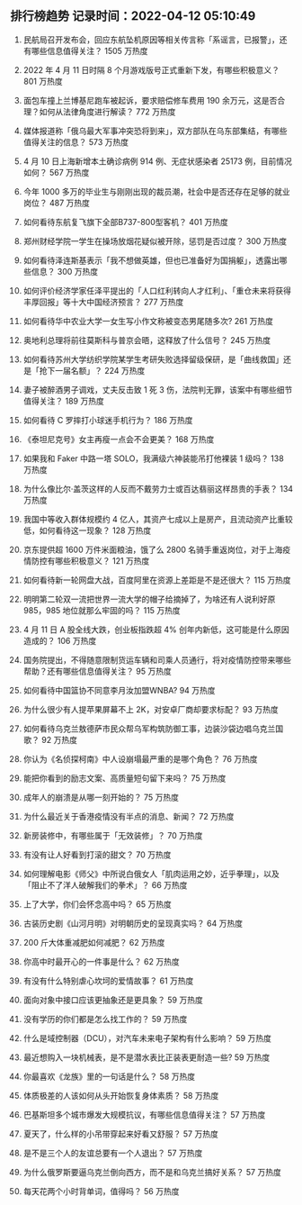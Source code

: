 
## 排行榜趋势 记录时间：2022-04-12 05:10:49
  
  1. 民航局召开发布会，回应东航坠机原因等相关传言称「系谣言，已报警」，还有哪些信息值得关注？ 1505 万热度
    
  2. 2022 年 4 月 11 日时隔 8 个月游戏版号正式重新下发，有哪些积极意义？ 801 万热度
    
  3. 面包车撞上兰博基尼跑车被起诉，要求赔偿修车费用 190 余万元，这是否合理？如何从法律角度进行解读？ 772 万热度
    
  4. 媒体报道称「俄乌最大军事冲突恐将到来」，双方部队在乌东部集结，有哪些值得关注的信息？ 573 万热度
    
  5. 4 月 10 日上海新增本土确诊病例 914 例、无症状感染者 25173 例，目前情况如何？ 567 万热度
    
  6. 今年 1000 多万的毕业生与刚刚出现的裁员潮，社会中是否还存在足够的就业岗位？ 487 万热度
    
  7. 如何看待东航复飞旗下全部B737-800型客机？ 401 万热度
    
  8. 郑州财经学院一学生在操场放烟花疑似被开除，惩罚是否过度？ 300 万热度
    
  9. 如何看待泽连斯基表示「我不想做英雄，但也已准备好为国捐躯」，透露出哪些信息？ 300 万热度
    
  10. 如何评价经济学家任泽平提出的「人口红利转向人才红利」、「重仓未来将获得丰厚回报」等十大中国经济预言？ 277 万热度
    
  11. 如何看待华中农业大学一女生写小作文称被变态男尾随多次? 261 万热度
    
  12. 奥地利总理将前往莫斯科与普京会晤，这释放了什么信号？ 245 万热度
    
  13. 如何看待苏州大学纺织学院某学生考研失败选择留级保研，是「曲线救国」还是「抢下一届名额」？ 224 万热度
    
  14. 妻子被醉酒男子调戏，丈夫反击致 1 死 3 伤，法院判无罪，该案中有哪些细节值得关注？ 189 万热度
    
  15. 如何看待 C 罗摔打小球迷手机行为？ 186 万热度
    
  16. 《泰坦尼克号》女主再瘦一点会不会更美？ 168 万热度
    
  17. 如果我和 Faker 中路一塔 SOLO，我满级六神装能吊打他裸装 1 级吗？ 138 万热度
    
  18. 为什么像比尔·盖茨这样的人反而不戴劳力士或百达翡丽这样昂贵的手表？ 134 万热度
    
  19. 我国中等收入群体规模约 4 亿人，其资产七成以上是房产，且流动资产比重较低，如何看待这一现象？ 128 万热度
    
  20. 京东提供超 1600 万件米面粮油，饿了么 2800 名骑手重返岗位，对于上海疫情防控有哪些积极意义？ 121 万热度
    
  21. 如何看待新一轮网盘大战，百度阿里在资源上差距是不是还很大？ 115 万热度
    
  22. 明明第二轮双一流把世界一流大学的帽子给摘掉了，为啥还有人说利好原 985，985 地位就那么牢固的吗？ 115 万热度
    
  23. 4 月 11 日 A 股全线大跌，创业板指跌超 4% 创年内新低，这可能是什么原因造成的？ 106 万热度
    
  24. 国务院提出，不得随意限制货运车辆和司乘人员通行，将对疫情防控带来哪些帮助？还有哪些信息值得关注？ 95 万热度
    
  25. 如何看待中国篮协不同意李月汝加盟WNBA? 94 万热度
    
  26. 为什么很少有人提苹果屏幕不上 2K，对安卓厂商却要求标配？ 93 万热度
    
  27. 如何看待乌克兰敖德萨市民众帮乌军构筑防御工事，边装沙袋边唱乌克兰国歌？ 92 万热度
    
  28. 你认为《名侦探柯南》中人设崩塌最严重的是哪个角色？ 76 万热度
    
  29. 能把你看到的励志文案、高质量短句留下来吗？ 75 万热度
    
  30. 成年人的崩溃是从哪一刻开始的？ 75 万热度
    
  31. 为什么最近关于香港疫情没有半点的消息、新闻？ 72 万热度
    
  32. 新房装修中，有哪些属于「无效装修」？ 70 万热度
    
  33. 有没有让人好看到打滚的甜文？ 70 万热度
    
  34. 如何理解电影《师父》中所说白俄女人「肌肉运用之妙，近乎拳理」，以及「阻止不了洋人破解我们的拳术」？ 66 万热度
    
  35. 上了大学，你们会怀念高中吗？ 65 万热度
    
  36. 古装历史剧《山河月明》对明朝历史的呈现真实吗？ 64 万热度
    
  37. 200 斤大体重减肥如何减肥？ 62 万热度
    
  38. 你高中时最开心的一件事是什么？ 62 万热度
    
  39. 有没有什么特别虐心坎坷的爱情故事？ 61 万热度
    
  40. 面向对象中接口应该更抽象还是更具象？ 59 万热度
    
  41. 没有学历的你们都是怎么找工作的？ 59 万热度
    
  42. 什么是域控制器（DCU），对汽车未来电子架构有什么影响？ 59 万热度
    
  43. 最近想购入一块机械表，是不是潜水表比正装表更耐造一些? 59 万热度
    
  44. 你最喜欢《龙族》里的一句话是什么？ 58 万热度
    
  45. 体质极差的人该如何从头开始恢复身体素质？ 58 万热度
    
  46. 巴基斯坦多个城市爆发大规模抗议，有哪些信息值得关注？ 57 万热度
    
  47. 夏天了，什么样的小吊带穿起来好看又舒服？ 57 万热度
    
  48. 是不是三个人的友谊总要有一个人退出？ 57 万热度
    
  49. 为什么俄罗斯要逼乌克兰倒向西方，而不是和乌克兰搞好关系？ 57 万热度
    
  50. 每天花两个小时背单词，值得吗？ 56 万热度
    